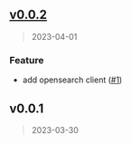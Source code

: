 
<a name="v0.0.2"></a>
## [v0.0.2](https://github.com/krobus00/krokit/compare/v0.0.1...v0.0.2)

> 2023-04-01

### Feature

* add opensearch client ([#1](https://github.com/krobus00/krokit/issues/1))


<a name="v0.0.1"></a>
## v0.0.1

> 2023-03-30

